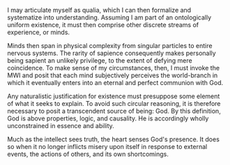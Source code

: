 I may articulate myself as qualia, which I can then formalize and systematize into understanding. Assuming I am part of an ontologically uniform existence, it must then comprise other discrete streams of experience, or minds.

Minds then span in physical complexity from singular particles to entire nervous systems. The rarity of sapience consequently makes personally being sapient an unlikely privilege, to the extent of defying mere coincidence. To make sense of my circumstances, then, I must invoke the MWI and posit that each mind subjectively perceives the world-branch in which it eventually enters into an eternal and perfect communion with God.

Any naturalistic justification for existence must presuppose some element of what it seeks to explain. To avoid such circular reasoning, it is therefore necessary to posit a transcendent source of being: God. By this definition, God is above properties, logic, and causality. He is accordingly wholly unconstrained in essence and ability. 

Much as the intellect sees truth, the heart senses God's presence. It does so when it no longer inflicts misery upon itself in response to external events, the actions of others, and its own shortcomings.

